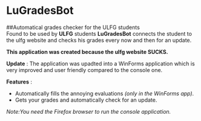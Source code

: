 # LuGradesBot
##Automatical grades checker for the ULFG students  
Found to be used by **ULFG** students **LuGradesBot** connects the student to the ulfg website and checks his grades every now and then for an update.

**This application was created because the ulfg website SUCKS.**

**Update** : The application was upadted into a WinForms application which is very improved and user friendly compared to the console one.

**Features** : 

+ Automatically fills the annoying evaluations *(only in the WinForms app)*.
+ Gets your grades and automatically check for an update. 

*Note:You need the Firefox browser to run the console application.*
